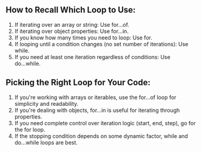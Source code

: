 ## How to Recall Which Loop to Use:

1. If iterating over an array or string: Use for...of.
2. If iterating over object properties: Use for...in.
3. If you know how many times you need to loop: Use for.
4. If looping until a condition changes (no set number of iterations): Use while.
5. If you need at least one iteration regardless of conditions: Use do...while.

## Picking the Right Loop for Your Code:

1. If you're working with arrays or iterables, use the for...of loop for simplicity and readability.
2. If you're dealing with objects, for...in is useful for iterating through properties.
3. If you need complete control over iteration logic (start, end, step), go for the for loop.
4. If the stopping condition depends on some dynamic factor, while and do...while loops are best.
